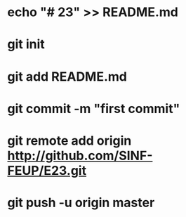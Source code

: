 # echo "# 23" >> README.md
# git init
# git add README.md
# git commit -m "first commit"
# git remote add origin http://github.com/SINF-FEUP/E23.git
# git push -u origin master
